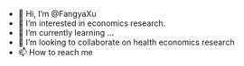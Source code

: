 - 👋 Hi, I’m @FangyaXu
- 👀 I’m interested in economics research.
- 🌱 I’m currently learning ...
- 💞️ I’m looking to collaborate on health economics research
- 📫 How to reach me 

<!---
FangyaXu/FangyaXu is a ✨ special ✨ repository because its `README.md` (this file) appears on your GitHub profile.
You can click the Preview link to take a look at your changes.
--->
